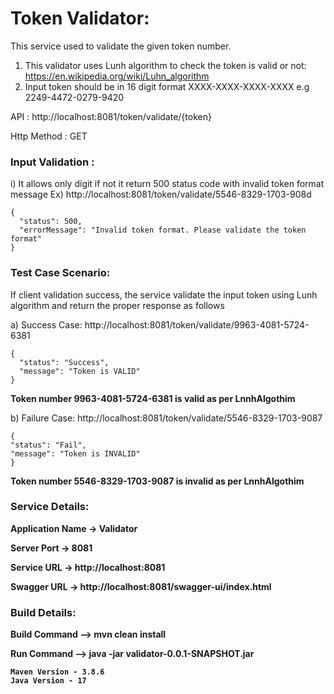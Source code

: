 <h1><b> Token Validator:</b></h1>

This service used to validate the given token number.

1. This validator uses Lunh algorithm to check the token is valid or not: https://en.wikipedia.org/wiki/Luhn_algorithm
2. Input token should be in 16 digit format XXXX-XXXX-XXXX-XXXX e.g 2249-4472-0279-9420

API :
http://localhost:8081/token/validate/{token}

Http Method : GET

<h3><b>Input Validation :</b></h3>

i) It allows only digit if not it return 500 status code with invalid token format message
Ex)  http://localhost:8081/token/validate/5546-8329-1703-908d

    {
      "status": 500,
      "errorMessage": "Invalid token format. Please validate the token format"
    }

<h3><b>Test Case Scenario:</b></h3>

If client validation success, the service validate the input token using Lunh algorithm and return the proper response as follows
  
a) Success Case: 
    http://localhost:8081/token/validate/9963-4081-5724-6381
    
    {
      "status": "Success",
      "message": "Token is VALID"
    }
  
  <b> Token number 9963-4081-5724-6381 is valid as per LnnhAlgothim </b>

  b) Failure Case:
     http://localhost:8081/token/validate/5546-8329-1703-9087
     
    {
    "status": "Fail",
    "message": "Token is INVALID"
    }
  
   <b> Token number 5546-8329-1703-9087 is invalid as per LnnhAlgothim </b>

<h3><b>Service Details:</b></h3>
<b>
Application Name -> Validator
  
Server Port -> 8081

Service URL -> http://localhost:8081

Swagger URL -> http://localhost:8081/swagger-ui/index.html

</b>
<h3><b>Build Details:</b></h3>
<b>
Build Command --> mvn clean install

Run Command --> java -jar validator-0.0.1-SNAPSHOT.jar
</b>

<b>
    
    Maven Version - 3.8.6    
    Java Version - 17
</b>
